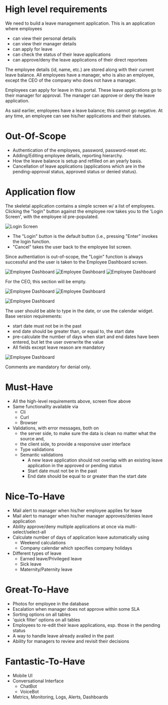 
# High level requirements

We need to build a leave management application. This is an application where employees
   * can view their personal details
   * can view their manager details
   * can apply for leave
   * can check the status of their leave applications
   * can approve/deny the leave applications of their direct reportees

The employee details (id, name, etc.) are stored
along with their current leave balance. All employees have a manager, who is also an employee, except the CEO of the company
who does not have a manager.

Employees can apply for leave in this portal. These leave applications go to their manager for approval. The manager can approve
or deny the leave application.

As said earlier, employees have a leave balance; this cannot go negative. At any time, an employee can see his/her applications
and their statuses.

# Out-Of-Scope
  * Authentication of the employees, password, password-reset etc.
  * Adding/Editing employee details, reporting hierarchy.
  * How the leave balance is setup and refilled on an yearly basis.
  * Cancellation of leave applications (applications which are in the pending-approval status, approved status or denied status).

# Application flow

The skeletal application contains a simple screen w/ a list of employees. Clicking the "login" button against the employee row takes you to the 'Login Screen', with the employee id pre-populated.

![Login Screen](https://us-east-2.console.aws.amazon.com/codecommit/home?region=us-east-2#/repository/FTP-fork-me/browse/HEAD/--/admin/ScreenDesign/Slide2.jpg)

  * The "Login" button is the default button (i.e., pressing "Enter" invokes the login function.
  * "Cancel" takes the user back to the employee list screen.

Since authentiation is out-of-scope, the "Login" function is always successful and the user is taken to the Employee Dashboard screen.
  
![Employee Dashboard](/admin/ScreenDesign/Slide3.jpg)
![Employee Dashboard](/admin/ScreenDesign/Slide4.jpg)
![Employee Dashboard](/admin/ScreenDesign/Slide5.jpg)

For the CEO, this section will be empty.

![Employee Dashboard](/admin/ScreenDesign/Slide6.jpg)
![Employee Dashboard](/admin/ScreenDesign/Slide7.jpg)

![Employee Dashboard](/admin/ScreenDesign/Slide8.jpg)

The user should be able to type in the date, or use the calendar widget.
Base version requirements:
  * start date must not be in the past
  * end date should be greater than, or equal to, the start date
  * pre-calculate the number of days when start and end dates have been entered, but let the user overwrite the value
  * All fields except leave reason are mandatory

![Employee Dashboard](/admin/ScreenDesign/Slide9.jpg)

Comments are mandatory for denial only.

# Must-Have
  * All the high-level requirements above, screen flow above
  * Same functionality available via
     * Cli
     * Curl
     * Browser
  * Validations, with error messages, both on 
     * the server side, to make sure the data is clean no matter what the source and,
     * the client side, to provide a responsive user interface
     * Type validations
     * Semantic validations
        * A new leave application should not overlap with an existing leave application in the approved or pending status
        * Start date must not be in the past
        * End date should be equal to or greater than the start date

# Nice-To-Have
  * Mail alert to manager when his/her employee applies for leave
  * Mail alert to manager when his/her manager approves/denies leave application
  * Ability approve/deny multiple applications at once via multi-select/select-all
  * Calculate number of days of application leave automatically using
    * Weekend calculations
    * Company calendar which specifies company holidays
  * Different types of leave
    * Earned leave/Privileged leave
    * Sick leave
    * Maternity/Paternity leave
    
# Great-To-Have
  * Photos for employee in the database
  * Escalation when manager does not approve within some SLA
  * Sorting options on all tables
  * 'quick filter' options on all tables
  * Employees to re-edit their leave applications, esp. those in the pending status
  * A way to handle leave already availed in the past
  * Ability for managers to review and revisit their decisions
  
# Fantastic-To-Have
  * Mobile UI
  * Conversational Interface
     * ChatBot
     * VoiceBot
  * Metrics, Monitoring, Logs, Alerts, Dashboards

